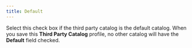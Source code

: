 ```yaml
---
title: Default
---
```



Select this check box if the third party catalog is the default catalog.  When you save this **Third Party Catalog**  profile, no other catalog will have the **Default** field checked.
